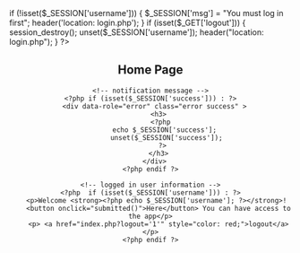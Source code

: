 <!DOCTYPE html>
<html>

<head>
<html>
<link rel="stylesheet" href="themes/jqerymobile.icons.min.css">
<link rel="stylesheet" href="themes/silent.css">
<link rel="stylesheet" href="themes/silent.min.css">
</html>
<!-- Include meta tag to ensure proper rendering and touch zooming -->
<meta name="viewport" content="width=device-width, initial-scale=1">

<!-- Include jQuery Mobile stylesheets -->
<link rel="stylesheet" href="http://code.jquery.com/mobile/1.4.5/jquery.mobile-1.4.5.min.css">

<!-- Include the jQuery library -->
<script src="http://code.jquery.com/jquery-1.11.3.min.js"></script>

<!-- Include the jQuery Mobile library -->
<script src="http://code.jquery.com/mobile/1.4.5/jquery.mobile-1.4.5.min.js"></script>

</head>
<?php 
  session_start(); 

  if (!isset($_SESSION['username'])) {
  	$_SESSION['msg'] = "You must log in first";
  	header('location: login.php');
  }
  if (isset($_GET['logout'])) {
  	session_destroy();
  	unset($_SESSION['username']);
  	header("location: login.php");
  }
?>

<head>
	<center>
	<title>Home</title>
	<!-- <link rel="stylesheet" type="text/css" href="style.css"> -->
	<script>
            var username,email,password,sub;
            function submitted(){
                location.replace("interface.html")
            }
        </script>
</head>
<body>

<div data-role="header" class="header">
	<h2>Home Page</h2>
</div>
<div data-role="content" class="content">

  	<!-- notification message -->
  	<?php if (isset($_SESSION['success'])) : ?>
      <div data-role="error" class="error success" >
      	<h3>
          <?php 
          	echo $_SESSION['success']; 
          	unset($_SESSION['success']);
          ?>
      	</h3>
      </div>
  	<?php endif ?>
	
    <!-- logged in user information -->
    <?php  if (isset($_SESSION['username'])) : ?>
    	<p>Welcome <strong><?php echo $_SESSION['username']; ?></strong>! 
		<button onclick="submitted()">Here</button> You can have access to the app</p>
    	<p> <a href="index.php?logout='1'" style="color: red;">logout</a> </p>
    <?php endif ?>
</div>
		
</body>
</html>
